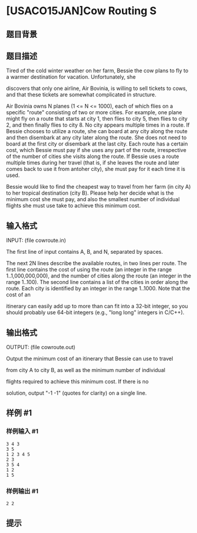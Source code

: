 # [USACO15JAN]Cow Routing S

## 题目背景



## 题目描述

Tired of the cold winter weather on her farm, Bessie the cow plans to fly to a warmer destination for vacation.  Unfortunately, she

discovers that only one airline, Air Bovinia, is willing to sell tickets to cows, and that these tickets are somewhat complicated in structure.

Air Bovinia owns N planes (1 <= N <= 1000), each of which flies on a specific "route" consisting of two or more cities.  For example, one plane might fly on a route that starts at city 1, then flies to city 5, then flies to city 2, and then finally flies to city 8.  No city appears multiple times in a route.  If Bessie chooses to utilize a route, she can board at any city along the route and then disembark at any city later along the route.  She does not need to board at the first city or disembark at the last city.  Each route has a certain cost, which Bessie must pay if she uses any part of the route, irrespective of the number of cities she visits along the route.  If Bessie uses a route multiple times during her travel (that is, if she leaves the route and later comes back to use it from antoher city), she must pay for it each time it is used.

Bessie would like to find the cheapest way to travel from her farm (in city A) to her tropical destination (city B). Please help her decide what is the minimum cost she must pay, and also the smallest number of individual flights she must use take to achieve this minimum cost.


## 输入格式

INPUT: (file cowroute.in) 

The first line of input contains A, B, and N, separated by spaces.

The next 2N lines describe the available routes, in two lines per route. The first line contains the cost of using the route (an integer in the range 1..1,000,000,000), and the number of cities along the route (an integer in the range 1..100).  The second line contains a list of the cities in order along the route.  Each city is identified by an integer in the range 1..1000.  Note that the cost of an

itinerary can easily add up to more than can fit into a 32-bit integer, so you should probably use 64-bit integers (e.g., "long long" integers in C/C++).


## 输出格式

OUTPUT: (file cowroute.out) 

Output the minimum cost of an itinerary that Bessie can use to travel

from city A to city B, as well as the minimum number of individual

flights required to achieve this minimum cost.  If there is no

solution, output "-1 -1" (quotes for clarity) on a single line.


## 样例 #1

### 样例输入 #1
```
3 4 3 
3 5 
1 2 3 4 5 
2 3 
3 5 4 
1 2 
1 5 
```

### 样例输出 #1

```
2 2 
```

## 提示


